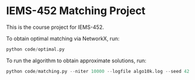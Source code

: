 # IEMS-452 Matching Project

This is the course project for IEMS-452. 

To obtain optimal matching via NetworkX, run:
``` python
python code/optimal.py
```

To run the algorithm to obtain approximate solutions, run:

``` python
python code/matching.py --niter 10000 --logfile algo10k.log --seed 42
```
